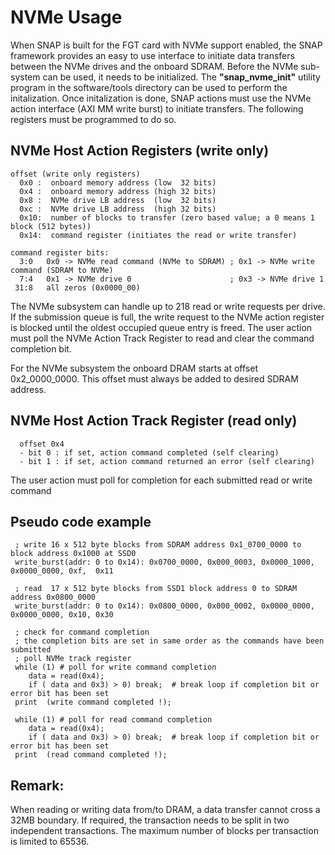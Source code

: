 # NVMe Usage
When SNAP is built for the FGT card with NVMe support enabled, the SNAP framework provides an easy to use interface to initiate data transfers between the NVMe drives and the onboard SDRAM. Before the NVMe sub-system can be used, it needs to be initialized. The **"snap_nvme_init"** utility program in the software/tools directory can be used to perform the initalization. 
Once initalization is done,  SNAP actions must use the NVMe action interface (AXI MM write burst) to initiate transfers. The following registers must be programmed to do so.


## NVMe Host Action Registers (write only)
```
offset (write only registers)
  0x0 :  onboard memory address (low  32 bits)
  0x4 :  onboard memory address (high 32 bits) 
  0x8 :  NVMe drive LB address  (low  32 bits)
  0xc :  NVMe drive LB address  (high 32 bits)
  0x10:  number of blocks to transfer (zero based value; a 0 means 1 block (512 bytes)) 
  0x14:  command register (initiates the read or write transfer)

command register bits:
  3:0   0x0 -> NVMe read command (NVMe to SDRAM) ; 0x1 -> NVMe write command (SDRAM to NVMe) 
  7:4   0x1 -> NVMe drive 0                      ; 0x3 -> NVMe drive 1
 31:8   all zeros (0x0000_00)  	
 ``` 

The NVMe subsystem can handle up to 218 read or write requests per drive. If the submission queue is full, the write request to the NVMe action register is blocked until the oldest occupied queue entry is freed. The user action must poll the NVMe Action Track Register to read and clear the command completion bit.

For the NVMe subsystem the onboard DRAM starts at offset 0x2_0000_0000. This offset must always be added to desired SDRAM address. 

## NVMe Host Action Track Register (read only)
```
  offset 0x4
  - bit 0 : if set, action command completed (self clearing)
  - bit 1 : if set, action command returned an error (self clearing)
```
The user action must poll for completion for each submitted read or write command  

## Pseudo code example
```
 ; write 16 x 512 byte blocks from SDRAM address 0x1_0700_0000 to block address 0x1000 at SSD0
 write_burst(addr: 0 to 0x14): 0x0700_0000, 0x000_0003, 0x0000_1000, 0x0000_0000, 0xf,  0x11 

 ; read  17 x 512 byte blocks from SSD1 block address 0 to SDRAM address 0x0800_0000
 write_burst(addr: 0 to 0x14): 0x0800_0000, 0x000_0002, 0x0000_0000, 0x0000_0000, 0x10, 0x30  

 ; check for command completion 
 ; the completion bits are set in same order as the commands have been submitted
 ; poll NVMe track register
 while (1) # poll for write command completion
    data = read(0x4);
    if ( data and 0x3) > 0) break;  # break loop if completion bit or error bit has been set
 print  (write command completed !);

 while (1) # poll for read command completion
    data = read(0x4);
    if ( data and 0x3) > 0) break;  # break loop if completion bit or error bit has been set
 print  (read command completed !); 
```

## Remark:

When reading or writing data from/to DRAM, a data transfer cannot cross a 32MB boundary. If required, the transaction needs to be split in two independent transactions.
The maximum number of blocks per transaction is limited to 65536.

